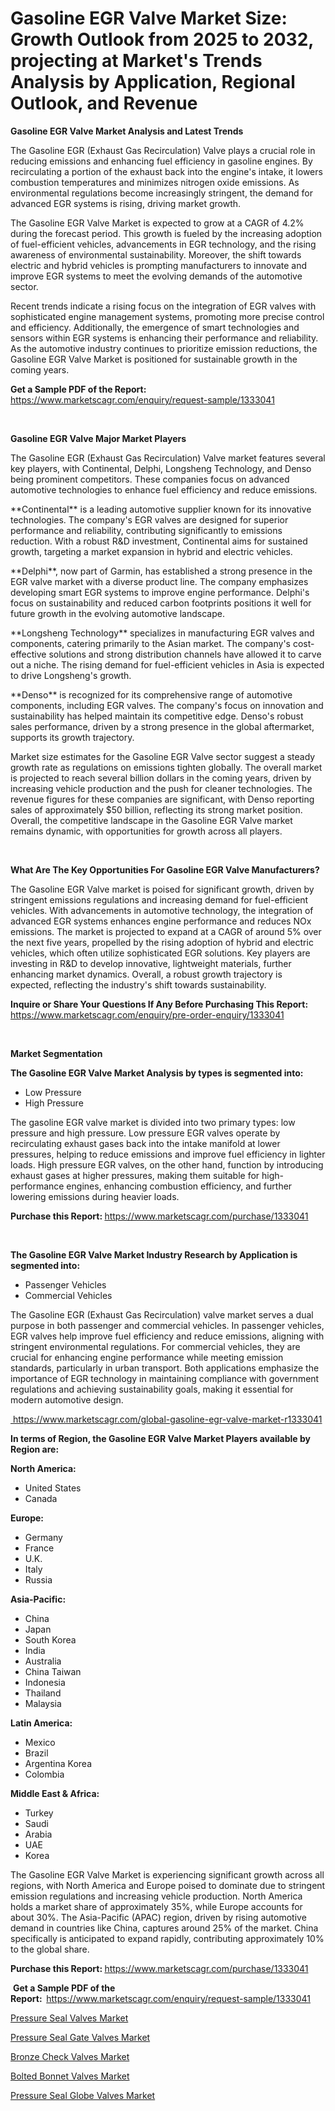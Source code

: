 <p><h1>Gasoline EGR Valve Market Size: Growth Outlook from 2025 to 2032, projecting at Market's Trends Analysis by Application, Regional Outlook, and Revenue</h1></p><p><strong>Gasoline EGR Valve Market Analysis and Latest Trends</strong></p>
<p><p>The Gasoline EGR (Exhaust Gas Recirculation) Valve plays a crucial role in reducing emissions and enhancing fuel efficiency in gasoline engines. By recirculating a portion of the exhaust back into the engine's intake, it lowers combustion temperatures and minimizes nitrogen oxide emissions. As environmental regulations become increasingly stringent, the demand for advanced EGR systems is rising, driving market growth.</p><p>The Gasoline EGR Valve Market is expected to grow at a CAGR of 4.2% during the forecast period. This growth is fueled by the increasing adoption of fuel-efficient vehicles, advancements in EGR technology, and the rising awareness of environmental sustainability. Moreover, the shift towards electric and hybrid vehicles is prompting manufacturers to innovate and improve EGR systems to meet the evolving demands of the automotive sector.</p><p>Recent trends indicate a rising focus on the integration of EGR valves with sophisticated engine management systems, promoting more precise control and efficiency. Additionally, the emergence of smart technologies and sensors within EGR systems is enhancing their performance and reliability. As the automotive industry continues to prioritize emission reductions, the Gasoline EGR Valve Market is positioned for sustainable growth in the coming years.</p></p>
<p><strong>Get a Sample PDF of the Report:&nbsp;</strong> <a href="https://www.marketscagr.com/enquiry/request-sample/1333041?utm_campaign=3544&utm_medium=2&utm_source=Github&utm_content=ia&utm_term=24032025&utm_id=gasoline-egr-valve">https://www.marketscagr.com/enquiry/request-sample/1333041</a></p>
<p>&nbsp;</p>
<p><strong>Gasoline EGR Valve Major Market Players</strong></p>
<p><p>The Gasoline EGR (Exhaust Gas Recirculation) Valve market features several key players, with Continental, Delphi, Longsheng Technology, and Denso being prominent competitors. These companies focus on advanced automotive technologies to enhance fuel efficiency and reduce emissions.</p><p>**Continental** is a leading automotive supplier known for its innovative technologies. The company's EGR valves are designed for superior performance and reliability, contributing significantly to emissions reduction. With a robust R&D investment, Continental aims for sustained growth, targeting a market expansion in hybrid and electric vehicles.</p><p>**Delphi**, now part of Garmin, has established a strong presence in the EGR valve market with a diverse product line. The company emphasizes developing smart EGR systems to improve engine performance. Delphi's focus on sustainability and reduced carbon footprints positions it well for future growth in the evolving automotive landscape.</p><p>**Longsheng Technology** specializes in manufacturing EGR valves and components, catering primarily to the Asian market. The company's cost-effective solutions and strong distribution channels have allowed it to carve out a niche. The rising demand for fuel-efficient vehicles in Asia is expected to drive Longsheng's growth.</p><p>**Denso** is recognized for its comprehensive range of automotive components, including EGR valves. The company's focus on innovation and sustainability has helped maintain its competitive edge. Denso's robust sales performance, driven by a strong presence in the global aftermarket, supports its growth trajectory.</p><p>Market size estimates for the Gasoline EGR Valve sector suggest a steady growth rate as regulations on emissions tighten globally. The overall market is projected to reach several billion dollars in the coming years, driven by increasing vehicle production and the push for cleaner technologies. The revenue figures for these companies are significant, with Denso reporting sales of approximately $50 billion, reflecting its strong market position. Overall, the competitive landscape in the Gasoline EGR Valve market remains dynamic, with opportunities for growth across all players.</p></p>
<p>&nbsp;</p>
<p><strong>What Are The Key Opportunities For Gasoline EGR Valve Manufacturers?</strong></p>
<p><p>The Gasoline EGR Valve market is poised for significant growth, driven by stringent emissions regulations and increasing demand for fuel-efficient vehicles. With advancements in automotive technology, the integration of advanced EGR systems enhances engine performance and reduces NOx emissions. The market is projected to expand at a CAGR of around 5% over the next five years, propelled by the rising adoption of hybrid and electric vehicles, which often utilize sophisticated EGR solutions. Key players are investing in R&D to develop innovative, lightweight materials, further enhancing market dynamics. Overall, a robust growth trajectory is expected, reflecting the industry's shift towards sustainability.</p></p>
<p><strong>Inquire or Share Your Questions If Any Before Purchasing This Report:</strong> <a href="https://www.marketscagr.com/enquiry/pre-order-enquiry/1333041?utm_campaign=3544&utm_medium=2&utm_source=Github&utm_content=ia&utm_term=24032025&utm_id=gasoline-egr-valve">https://www.marketscagr.com/enquiry/pre-order-enquiry/1333041</a></p>
<p>&nbsp;</p>
<p><strong>Market Segmentation</strong></p>
<p><strong>The Gasoline EGR Valve Market Analysis by types is segmented into:</strong></p>
<p><ul><li>Low Pressure</li><li>High Pressure</li></ul></p>
<p><p>The gasoline EGR valve market is divided into two primary types: low pressure and high pressure. Low pressure EGR valves operate by recirculating exhaust gases back into the intake manifold at lower pressures, helping to reduce emissions and improve fuel efficiency in lighter loads. High pressure EGR valves, on the other hand, function by introducing exhaust gases at higher pressures, making them suitable for high-performance engines, enhancing combustion efficiency, and further lowering emissions during heavier loads.</p></p>
<p><strong>Purchase this Report:&nbsp;</strong><a href="https://www.marketscagr.com/purchase/1333041?utm_campaign=3544&utm_medium=2&utm_source=Github&utm_content=ia&utm_term=24032025&utm_id=gasoline-egr-valve">https://www.marketscagr.com/purchase/1333041</a></p>
<p>&nbsp;</p>
<p><strong>The Gasoline EGR Valve Market Industry Research by Application is segmented into:</strong></p>
<p><ul><li>Passenger Vehicles</li><li>Commercial Vehicles</li></ul></p>
<p><p>The Gasoline EGR (Exhaust Gas Recirculation) valve market serves a dual purpose in both passenger and commercial vehicles. In passenger vehicles, EGR valves help improve fuel efficiency and reduce emissions, aligning with stringent environmental regulations. For commercial vehicles, they are crucial for enhancing engine performance while meeting emission standards, particularly in urban transport. Both applications emphasize the importance of EGR technology in maintaining compliance with government regulations and achieving sustainability goals, making it essential for modern automotive design.</p></p>
<p><a href="https://www.marketscagr.com/global-gasoline-egr-valve-market-r1333041?utm_campaign=3544&utm_medium=2&utm_source=Github&utm_content=ia&utm_term=24032025&utm_id=gasoline-egr-valve">&nbsp;https://www.marketscagr.com/global-gasoline-egr-valve-market-r1333041</a></p>
<p><strong>In terms of Region, the Gasoline EGR Valve Market Players available by Region are:</strong></p>
<p>
    <p> <strong> North America: </strong>
        <ul>
            <li>United States</li>
            <li>Canada</li>
        </ul>
        </p> 
    <p> <strong> Europe: </strong>
        <ul>
            <li>Germany</li>
            <li>France</li>
            <li>U.K.</li>
            <li>Italy</li>
            <li>Russia</li>
        </ul>
        </p> 
    <p> <strong> Asia-Pacific: </strong>
        <ul>
            <li>China</li>
            <li>Japan</li>
            <li>South Korea</li>
            <li>India</li>
            <li>Australia</li>
            <li>China Taiwan</li>
            <li>Indonesia</li>
            <li>Thailand</li>
            <li>Malaysia</li>
        </ul>
        </p> 
    <p> <strong> Latin America: </strong>
        <ul>
            <li>Mexico</li>
            <li>Brazil</li>
            <li>Argentina Korea</li>
            <li>Colombia</li>
        </ul>
        </p> 
    <p> <strong> Middle East & Africa: </strong>
        <ul>
            <li>Turkey</li>
            <li>Saudi</li>
            <li>Arabia</li>
            <li>UAE</li>
            <li>Korea</li>
        </ul>
    </p>
    </p>
<p><p>The Gasoline EGR Valve Market is experiencing significant growth across all regions, with North America and Europe poised to dominate due to stringent emission regulations and increasing vehicle production. North America holds a market share of approximately 35%, while Europe accounts for about 30%. The Asia-Pacific (APAC) region, driven by rising automotive demand in countries like China, captures around 25% of the market. China specifically is anticipated to expand rapidly, contributing approximately 10% to the global share.</p></p>
<p><strong>Purchase this Report: </strong><a href="https://www.marketscagr.com/purchase/1333041?utm_campaign=3544&utm_medium=2&utm_source=Github&utm_content=ia&utm_term=24032025&utm_id=gasoline-egr-valve">https://www.marketscagr.com/purchase/1333041</a></p>
<p>&nbsp;<strong>Get a Sample PDF of the Report:&nbsp;&nbsp;</strong><a href="https://www.marketscagr.com/enquiry/request-sample/1333041?utm_campaign=3544&utm_medium=2&utm_source=Github&utm_content=ia&utm_term=24032025&utm_id=gasoline-egr-valve">https://www.marketscagr.com/enquiry/request-sample/1333041</a></p>
<p><strong></strong></p>
<p><p><a href="https://www.linkedin.com/pulse/impact-change-trends-global-pressure-seal-valves-market-surpassed-slief?utm_campaign=3544&utm_medium=2&utm_source=Github&utm_content=ia&utm_term=24032025&utm_id=gasoline-egr-valve">Pressure Seal Valves Market</a></p><p><a href="https://www.linkedin.com/pulse/growth-insights-pressure-seal-gate-valves-market-whats-fueling-2auwf?utm_campaign=3544&utm_medium=2&utm_source=Github&utm_content=ia&utm_term=24032025&utm_id=gasoline-egr-valve">Pressure Seal Gate Valves Market</a></p><p><a href="https://www.linkedin.com/pulse/aligning-strategies-bronze-check-valves-market-insights-stakeholders-207gf?utm_campaign=3544&utm_medium=2&utm_source=Github&utm_content=ia&utm_term=24032025&utm_id=gasoline-egr-valve">Bronze Check Valves Market</a></p><p><a href="https://www.linkedin.com/pulse/forecasting-bolted-bonnet-valves-market-expected-growth-rate-3b0lf?utm_campaign=3544&utm_medium=2&utm_source=Github&utm_content=ia&utm_term=24032025&utm_id=gasoline-egr-valve">Bolted Bonnet Valves Market</a></p><p><a href="https://www.linkedin.com/pulse/sales-projections-analysis-pressure-seal-globe-valves-market-qjb7f?utm_campaign=3544&utm_medium=2&utm_source=Github&utm_content=ia&utm_term=24032025&utm_id=gasoline-egr-valve">Pressure Seal Globe Valves Market</a></p></p>